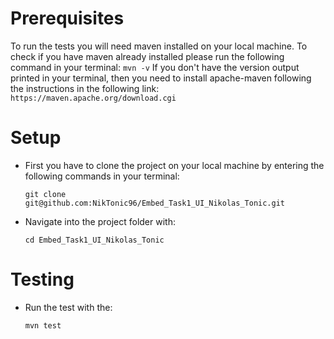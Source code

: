 <h1>Prerequisites</h1>

To run the tests you will need maven installed on your
local machine. 
To check if you have maven already installed please run
the following command in your terminal: `mvn -v`
If you don't have the version output printed in your 
terminal, then you need to install apache-maven following
the instructions in the following link:
`https://maven.apache.org/download.cgi`

<h1>Setup</h1>

<ul>
<li>
First you have to clone the project on your local machine by entering
the following commands in your terminal:

`git clone git@github.com:NikTonic96/Embed_Task1_UI_Nikolas_Tonic.git`
</li>
<li>
Navigate into the project folder with: 

`cd Embed_Task1_UI_Nikolas_Tonic`
</li>
</ul>

<h1>Testing</h1>

<ul>
<li>
Run the test with the: 

`mvn test`
</li>
</ul>
